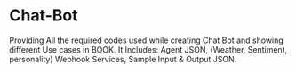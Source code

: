 # Chat-Bot

Providing All the required codes used while creating Chat Bot and showing different Use cases in BOOK. It Includes: 
Agent JSON, (Weather, Sentiment, personality) Webhook Services, Sample Input & Output JSON.
